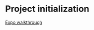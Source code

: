 # Project initialization

[Expo walkthrough](https://docs.expo.dev/get-started/set-up-your-environment/?platform=android&device=physical&mode=development-build&buildEnv=local)
